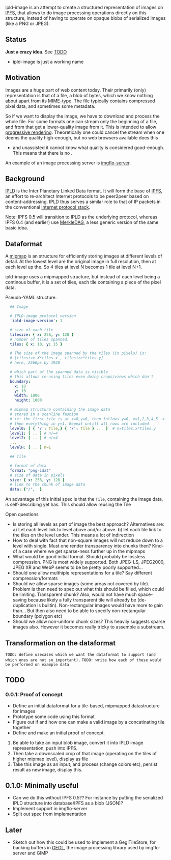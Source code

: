 
ipld-image is an attempt to create a structured representation of images on [IPFS](http://ipfs.io/),
that allows to do image processing operations directly on this structure, instead of
having to operate on opaque blobs of serialized images (like a PNG or JPEG).

## Status

**Just a crazy idea**. See [TODO](#todo)

* ipld-image is just a working name

## Motivation

Images are a huge part of web content today.
Their primarily (only) representation is that of a file, a blob of bytes, which we know nothing about
apart from its [MIME-type](https://en.wikipedia.org/wiki/Media_type).
The file typically contains compressed pixel data, and sometimes some metadata.

So if we want to display the image, we have to download and process the whole file.
For some formats one can stream only the beginning of a file, and from that get a lower-quality
image from it. This is intended to allow [progressive rendering](https://blog.codinghorror.com/progressive-image-rendering/).
Theoretically one could cancel the stream when one deems the quality high-enough, but no web browsers available does this
- and unassisted it cannot know what quality is considered good-enough.
This means that there is no .


An example of an image processing server is [imgflo-server](https://github.com/imgflo/imgflo-server).

## Background

[IPLD](https://github.com/ipfs/specs/tree/master/ipld) is the Inter Planetary Linked Data format.
It will form the base of [IPFS](http://ipfs.io/), an effort to re-architect Internet protocols
to be peer2peer based on content-addressing. IPLD thus serves a similar role to that of
IP packets in the conventional [Internet protocol stack](https://en.wikipedia.org/wiki/Internet_protocol_suite).

Note: IPFS 0.5 will transition to IPLD as the underlying protocol,
whereas IPFS 0.4 (and earlier) use [MerkleDAG](https://github.com/ipfs/specs/tree/master/merkledag),
a less generic version of the same basic idea.

## Dataformat

A [mipmap](https://en.wikipedia.org/wiki/Mipmap) is an structure for efficiently storing
images at different levels of detail. At the lowest level are the original image in full resolution,
then at each level up the. So 4 tiles at level N becomes 1 tile at level N+1.

ipld-image uses a mipmapped structure, but instead of each level being a continous buffer,
it is a set of tiles, each tile containing a piece of the pixel data.

Pseudo-YAML structure.

```yaml
  ## Image

  # IPLD-image protocol version
  'ipld-image-version': 1

  # size of each tile
  tilesize: { x: 256, y: 128 }
  # number of tiles spanned.
  tiles: { x: 10, y: 15 }

  # The size of the image spanned by the tiles (in pixels) is:
  # [tilesize.X*tiles.x , tilesize*tiles.y]
  # here, 2560px by 1920

  # which part of the spanned data is visible
  # this allows re-using tiles even doing crops/views which don't
  boundary:
    x: 10
    y: 10
    width: 1000
    height: 1000

  # mipmap structure containing the image data
  # stored in a scanline fashion
  # ie: the first tile is at x=0,y=0, then follows y=0, x=1,2,3,4,5 -> (tiles.x-1)
  # then everything in y=1. Repeat untill all rows are included
  level0: [ { '/': Tile,} { '/': Tile } ... ]  # n=tiles.x*tiles.y
  level1: [ .. ] # n/=4
  level2: [ .. ] # n/=4
  ...
  levelH: [ .. ] n=1
```


```yaml
  ## Tile

  # format of data
  format: "png-idat"
  # size of data in pixels
  size: { x: 256, y: 128 }
  # link to the chunk of image data
  data: {"/",  }
```

An advantage of this initial spec is that the `Tile`, containing the image data,
is self-describing yet has. This should allow reusing the Tile


Open questions

* Is storing all levels as part of image the best approach?
Alternatives are:
a) Let each level link to level above and/or above.
b) let each tile link to the tiles on the level under. This means a lot of indirection
* How to deal with fact that non-square images will not reduce down to a level with single. 
Must one render transparency into chunks then?
Kind-of a case where we get sparse-ness further up in the mipmaps
* What would be good initial format. Should probably be lossless compression.
PNG is most widely supported. Both JPEG-LS, JPEG2000, JPEG XR and WebP seems to be be pretty poorly supported...
* Should one allow multhiple representations for a tile? Say different compression/formats
* Should we allow sparse images (some areas not covered by tile).
Problem is then need to spec out what this should be filled, which could be limiting. Transparent chunk?
Also, would not have much space-saving because likely a fully transparent tile will already be (de-duplication is builtin).
Non-rectangular images would have more to gain than... But then also need to be able to specify non-rectangular boundary (polygon etc)
* Should we allow non-uniform chunk sizes? This heavily suggests sparse images also.
However it becomes really tricky to assemble a substream.

## Transformation on the dataformat

`TODO: define usecases which we want the dataformat to support (and which ones are not so important).`
`TODO: write how each of these would be performed on example data`

## TODO

### 0.0.1: Proof of concept

* Define an initial dataformat for a tile-based, mipmapped datastructure for images
* Prototype some code using this format
* Figure out if and how one can make a valid image by a concatinating tile together
* Define and make an initial proof of concept.
1) Be able to take an input blob image, convert it into IPLD image representation, push into IPFS.
2) Then take a downscaled crop of that image (operating on the tiles of higher mipmap level), display as file
3) Take this image as an input, and process (change colors etc), persist result as new image, display this.

## 0.1.0: Minimally useful

* Can we do this without IPFS 0.5??
For instance by putting the serialized IPLD structure into database/IPFS as a blob (JSON)?
* Implement support in imgflo-server
* Split out spec from implementation

## Later

* Sketch out how this could be used to implement a GeglTileStore, for backing buffers in
[GEGL](http://gegl.org), the image processing library used by imgflo-server and GIMP
